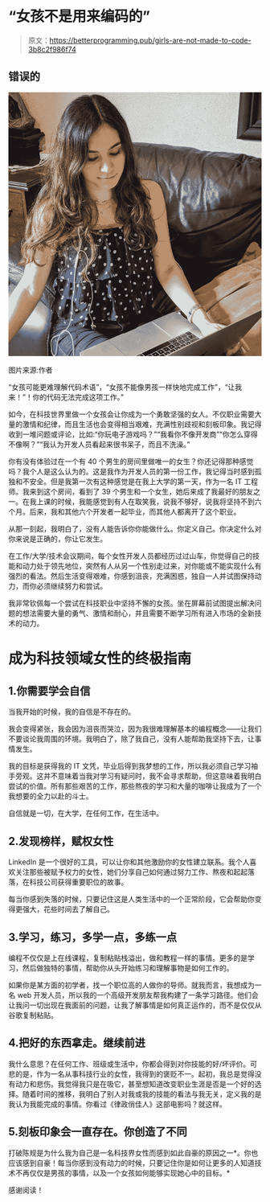 # “女孩不是用来编码的”

> 原文：<https://betterprogramming.pub/girls-are-not-made-to-code-3b8c2f986f74>

## 错误的

![](img/3bae5772fc22d46b2f0c2e0abe065f95.png)

图片来源:作者

“女孩可能更难理解代码术语”，“女孩不能像男孩一样快地完成工作”，“让我来！”！你的代码无法完成这项工作。”

如今，在科技世界里做一个女孩会让你成为一个勇敢坚强的女人。不仅职业需要大量的激情和纪律，而且生活也会变得相当艰难，充满性别歧视和刻板印象。我记得收到一堆问题或评论，比如:“你玩电子游戏吗？”“我看你不像开发商”“你怎么穿得不像啊？”“我认为开发人员看起来很书呆子，而且不洗澡。”

你有没有体验过在一个有 40 个男生的房间里做唯一的女生？你还记得那种感觉吗？我个人是这么认为的。这是我作为开发人员的第一份工作，我记得当时感到孤独和不安全。但是我第一次有这种感觉是在我上大学的第一天，作为一名 IT 工程师。我来到这个房间，看到了 39 个男生和一个女生，她后来成了我最好的朋友之一。在我上课的时候，我能感觉到有人在取笑我，说我不够好，说我将坚持不到六个月。后来，我和其他六个开发者一起毕业，而其他人都离开了这个职业。

从那一刻起，我明白了，没有人能告诉你你能做什么。你定义自己。你决定什么对你来说是正确的，你让它发生。

在工作/大学/技术会议期间，每个女性开发人员都经历过过山车，你觉得自己的技能和动力处于领先地位，突然有人从另一个性别走过来，对你能或不能实现什么有强烈的看法。然后生活变得艰难，你感到沮丧，充满困惑，独自一人并试图保持动力，而你必须继续努力和尝试。

我非常钦佩每一个尝试在科技职业中坚持不懈的女孩。坐在屏幕前试图提出解决问题的想法需要大量的勇气、激情和耐心，并且需要不断学习所有进入市场的全新技术的动力。

# 成为科技领域女性的终极指南

## 1.你需要学会自信

当我开始的时候，我的自信是不存在的。

我会变得紧张，我会因为沮丧而哭泣，因为我很难理解基本的编程概念——让我们不要谈论我周围的环境。我明白了，除了我自己，没有人能帮助我坚持下去，让事情发生。

我的目标是获得我的 IT 文凭，毕业后得到我梦想的工作，所以我必须自己学习袖手旁观。这并不意味着当我对学习有疑问时，我不会寻求帮助，但这意味着我明白尝试的价值。所有那些艰苦的工作，那些熬夜的学习和大量的咖啡让我成为了一个我想要的全力以赴的斗士。

自信就是一切，在大学，在任何工作，在生活中。

## 2.发现榜样，赋权女性

LinkedIn 是一个很好的工具，可以让你和其他激励你的女性建立联系。我个人喜欢关注那些被赋予权力的女性，她们分享自己如何通过努力工作、熬夜和起起落落，在科技公司获得重要职位的故事。

每当你感到失落的时候，只要记住这是人类生活中的一个正常阶段，它会帮助你变得更强大，花些时间去了解自己。

## 3.学习，练习，多学一点，多练一点

编程不仅仅是上在线课程，复制粘贴栈溢出，做和教程一样的事情。更多的是学习，然后做独特的事情，帮助你从头开始练习和理解事物是如何工作的。

如果你是某方面的初学者，找一个职位高的人做你的导师。就我而言，我想成为一名 web 开发人员，所以我的一个高级开发朋友帮我构建了一条学习路径。他们会让我问一切出现在我面前的问题，让我了解事情是如何真正运作的，而不是仅仅从谷歌复制粘贴。

## 4.把好的东西拿走。继续前进

我什么意思？在任何工作、班级或生活中，你都会得到对你技能的好/坏评价。可悲的是，作为一名从事科技行业的女性，我得到的褒贬不一。起初，我总是觉得没有动力和悲伤。我觉得我只是在吸它，甚至想知道改变职业生涯是否是一个好的选择。随着时间的推移，我明白了别人对我或我的技能的看法与我无关，定义我的是我认为我能完成的事情。你看过《律政俏佳人》这部电影吗？就这样。

## 5.刻板印象会一直存在。你创造了不同

打破陈规是为什么我为自己是一名科技界女性而感到如此自豪的原因之一*。你也应该感到自豪！每当你感到没有动力的时候，只要记住你是如何让更多的人知道技术不再仅仅是男孩的事情，以及一个女孩如何能够实现她心中的目标。*

感谢阅读！
